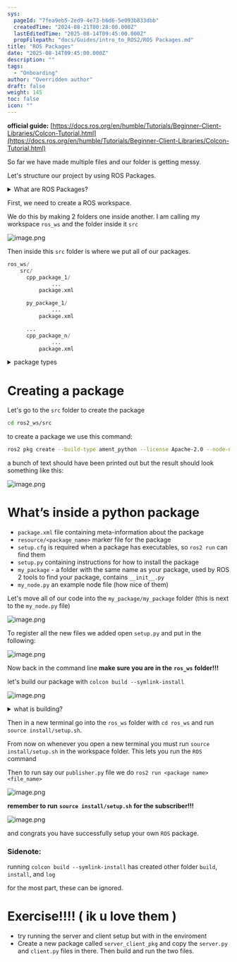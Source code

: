 ```yaml
---
sys:
  pageId: "7fea9eb5-2ed9-4e73-b6d6-5e093b833dbb"
  createdTime: "2024-08-21T00:28:00.000Z"
  lastEditedTime: "2025-08-14T09:45:00.000Z"
  propFilepath: "docs/Guides/intro_to_ROS2/ROS Packages.md"
title: "ROS Packages"
date: "2025-08-14T09:45:00.000Z"
description: ""
tags:
  - "Onboarding"
author: "Overridden author"
draft: false
weight: 145
toc: false
icon: ""
---
```


**official guide:** [https://docs.ros.org/en/humble/Tutorials/Beginner-Client-Libraries/Colcon-Tutorial.html](https://docs.ros.org/en/humble/Tutorials/Beginner-Client-Libraries/Colcon-Tutorial.html)

So far we have made multiple files and our folder is getting messy.

Let's structure our project by using ROS Packages.

<details>
      <summary>What are ROS Packages?</summary>
      ROS Packages are, as the name implies, packages of code that are highly sharable between ROS developers.
  </details>

First, we need to create a ROS workspace.

We do this by making 2 folders one inside another. I am calling my workspace `ros_ws` and the folder inside it `src`

![image.png](https://prod-files-secure.s3.us-west-2.amazonaws.com/d518164a-d88e-44d1-a4ee-3adb3bd8bce0/70706947-fd18-4537-a67b-e12946812d31/image.png?X-Amz-Algorithm=AWS4-HMAC-SHA256&X-Amz-Content-Sha256=UNSIGNED-PAYLOAD&X-Amz-Credential=ASIAZI2LB4664DNIHK3U%2F20250814%2Fus-west-2%2Fs3%2Faws4_request&X-Amz-Date=20250814T181257Z&X-Amz-Expires=3600&X-Amz-Security-Token=IQoJb3JpZ2luX2VjEAIaCXVzLXdlc3QtMiJGMEQCIA8%2B6fCBJj4%2BVHcLy0G8U0QTPXdsWsN52K2AyjLUfLlXAiAPwW35kUQHJsY9apJAybNKLdFE%2FoI4thV3hl3if9wpgSr%2FAwhLEAAaDDYzNzQyMzE4MzgwNSIM0RuMPXdV1PRO1WjMKtwDeHK%2BpJd%2Bzq7JFwe%2Bk5QXXh8iAU36GCTO26J1VjRsSFq4lPgnq8P3UzIjlY6x7UF%2B0y7PXTOXnwNlxYM73cr91rfOwM7uwX0rzDuR7mA843hryUpkJ4DbvzYZjPtqAw9W2a9lsMDgmnlrJqpRCZzk7n5Ro3GrXcc%2FtWrtkO74zb0Qaq56w3Imwf4lM3SoFSIcUHTLi134zzLtKLqXyUrG6uRM8z3GfxQhJL2jW%2F0xQDo%2FsgjSLuOFvRc8lM0GGmy7pZDnGs1bNhyqQLssrPEGkiyT5QnkvpgkWq1xCLzMgasGo7Omu%2BRZYEdvTPTjff5BRZXt8s5X%2BOWHe6m6B6iFwk3wO0TUJdhOjQfMNvtSc1tr87mY6DJCjbC%2FHHaqC%2BhL4Qh%2B%2FaTo9KgCD%2Bn4VaHSbC5ytoqpsII8gYIey%2F83qzZqDAjTFvG8%2FQfOqPc4CAewY2AhmBpJXlgD4Uqg%2F7PDcqMNFfuzvKooHE5pQN4%2FcegYnuaiJUB2W5abcqCfP%2BsCF8P7NHn50rBCHqsxLwpKL4%2BduIsmV7fuXG1u%2FrMigV8Vuv3fNvlj%2FYXXbZuAbjSBTH5eG%2B6BdOfKOlrMa1SpaMF7FYiySQDhPCJt2K3KwqUm6h1n%2FuopVtCjvlMw%2FsH4xAY6pgGTugyVx%2FcRENNYDUADWEsSu%2BRpE%2BXle9OoxDgnexS%2FSvH0%2FmngcAEArfRIxduQCZVr061iUHicCDNInlcgj0%2Bjrf0dmtZiYyKiNNHFYfiu5kyne79vpq8Jfz1Lb7rwETQK%2F62Zhekad1E7UPuKKWlBv5G1donMgePYnQnKJqpxEfKuyDgaci5Us07Pxd7jMebhmDe6wHGSygZGCLe8Kb9xlBqqV2Hd&X-Amz-Signature=937986047ae464598856ebbf52abc69d62888d3927daee18c5a29e5cb539b7a7&X-Amz-SignedHeaders=host&x-amz-checksum-mode=ENABLED&x-id=GetObject)

Then inside this `src` folder is where we put all of our packages.

```python
ros_ws/
    src/
      cpp_package_1/
		      ...
          package.xml

      py_package_1/
		      ...
          package.xml

      ...
      cpp_package_n/
		      ...
          package.xml

```

<details>
      <summary>package types</summary>
      packages can be either `C++` or python.
  </details>

# Creating a package

Let's go to the `src` folder to create the package

```bash
cd ros2_ws/src
```

to create a package we use this command:

```bash
ros2 pkg create --build-type ament_python --license Apache-2.0 --node-name my_node my_package
```

a bunch of text should have been printed out but the result should look something like this:

![image.png](https://prod-files-secure.s3.us-west-2.amazonaws.com/d518164a-d88e-44d1-a4ee-3adb3bd8bce0/e6cf1e3f-8512-4a3e-b131-079f800bf3e8/image.png?X-Amz-Algorithm=AWS4-HMAC-SHA256&X-Amz-Content-Sha256=UNSIGNED-PAYLOAD&X-Amz-Credential=ASIAZI2LB4664DNIHK3U%2F20250814%2Fus-west-2%2Fs3%2Faws4_request&X-Amz-Date=20250814T181257Z&X-Amz-Expires=3600&X-Amz-Security-Token=IQoJb3JpZ2luX2VjEAIaCXVzLXdlc3QtMiJGMEQCIA8%2B6fCBJj4%2BVHcLy0G8U0QTPXdsWsN52K2AyjLUfLlXAiAPwW35kUQHJsY9apJAybNKLdFE%2FoI4thV3hl3if9wpgSr%2FAwhLEAAaDDYzNzQyMzE4MzgwNSIM0RuMPXdV1PRO1WjMKtwDeHK%2BpJd%2Bzq7JFwe%2Bk5QXXh8iAU36GCTO26J1VjRsSFq4lPgnq8P3UzIjlY6x7UF%2B0y7PXTOXnwNlxYM73cr91rfOwM7uwX0rzDuR7mA843hryUpkJ4DbvzYZjPtqAw9W2a9lsMDgmnlrJqpRCZzk7n5Ro3GrXcc%2FtWrtkO74zb0Qaq56w3Imwf4lM3SoFSIcUHTLi134zzLtKLqXyUrG6uRM8z3GfxQhJL2jW%2F0xQDo%2FsgjSLuOFvRc8lM0GGmy7pZDnGs1bNhyqQLssrPEGkiyT5QnkvpgkWq1xCLzMgasGo7Omu%2BRZYEdvTPTjff5BRZXt8s5X%2BOWHe6m6B6iFwk3wO0TUJdhOjQfMNvtSc1tr87mY6DJCjbC%2FHHaqC%2BhL4Qh%2B%2FaTo9KgCD%2Bn4VaHSbC5ytoqpsII8gYIey%2F83qzZqDAjTFvG8%2FQfOqPc4CAewY2AhmBpJXlgD4Uqg%2F7PDcqMNFfuzvKooHE5pQN4%2FcegYnuaiJUB2W5abcqCfP%2BsCF8P7NHn50rBCHqsxLwpKL4%2BduIsmV7fuXG1u%2FrMigV8Vuv3fNvlj%2FYXXbZuAbjSBTH5eG%2B6BdOfKOlrMa1SpaMF7FYiySQDhPCJt2K3KwqUm6h1n%2FuopVtCjvlMw%2FsH4xAY6pgGTugyVx%2FcRENNYDUADWEsSu%2BRpE%2BXle9OoxDgnexS%2FSvH0%2FmngcAEArfRIxduQCZVr061iUHicCDNInlcgj0%2Bjrf0dmtZiYyKiNNHFYfiu5kyne79vpq8Jfz1Lb7rwETQK%2F62Zhekad1E7UPuKKWlBv5G1donMgePYnQnKJqpxEfKuyDgaci5Us07Pxd7jMebhmDe6wHGSygZGCLe8Kb9xlBqqV2Hd&X-Amz-Signature=7e929342e16658ab0a01287280fee54c5c732a25fac6203e7506983b945e9e75&X-Amz-SignedHeaders=host&x-amz-checksum-mode=ENABLED&x-id=GetObject)

# What’s inside a python package

- `package.xml` file containing meta-information about the package
- `resource/<package_name>` marker file for the package
- `setup.cfg` is required when a package has executables, so `ros2 run` can find them
- `setup.py` containing instructions for how to install the package
- `my_package` - a folder with the same name as your package, used by ROS 2 tools to find your package, contains `__init__.py`
- `my_node.py` an example node file (how nice of them)

Let's move all of our code into the `my_package/my_package` folder (this is next to the `my_node.py` file)

![image.png](https://prod-files-secure.s3.us-west-2.amazonaws.com/d518164a-d88e-44d1-a4ee-3adb3bd8bce0/9ce58f11-0da9-4d3e-b86d-506a9685d378/image.png?X-Amz-Algorithm=AWS4-HMAC-SHA256&X-Amz-Content-Sha256=UNSIGNED-PAYLOAD&X-Amz-Credential=ASIAZI2LB4664DNIHK3U%2F20250814%2Fus-west-2%2Fs3%2Faws4_request&X-Amz-Date=20250814T181257Z&X-Amz-Expires=3600&X-Amz-Security-Token=IQoJb3JpZ2luX2VjEAIaCXVzLXdlc3QtMiJGMEQCIA8%2B6fCBJj4%2BVHcLy0G8U0QTPXdsWsN52K2AyjLUfLlXAiAPwW35kUQHJsY9apJAybNKLdFE%2FoI4thV3hl3if9wpgSr%2FAwhLEAAaDDYzNzQyMzE4MzgwNSIM0RuMPXdV1PRO1WjMKtwDeHK%2BpJd%2Bzq7JFwe%2Bk5QXXh8iAU36GCTO26J1VjRsSFq4lPgnq8P3UzIjlY6x7UF%2B0y7PXTOXnwNlxYM73cr91rfOwM7uwX0rzDuR7mA843hryUpkJ4DbvzYZjPtqAw9W2a9lsMDgmnlrJqpRCZzk7n5Ro3GrXcc%2FtWrtkO74zb0Qaq56w3Imwf4lM3SoFSIcUHTLi134zzLtKLqXyUrG6uRM8z3GfxQhJL2jW%2F0xQDo%2FsgjSLuOFvRc8lM0GGmy7pZDnGs1bNhyqQLssrPEGkiyT5QnkvpgkWq1xCLzMgasGo7Omu%2BRZYEdvTPTjff5BRZXt8s5X%2BOWHe6m6B6iFwk3wO0TUJdhOjQfMNvtSc1tr87mY6DJCjbC%2FHHaqC%2BhL4Qh%2B%2FaTo9KgCD%2Bn4VaHSbC5ytoqpsII8gYIey%2F83qzZqDAjTFvG8%2FQfOqPc4CAewY2AhmBpJXlgD4Uqg%2F7PDcqMNFfuzvKooHE5pQN4%2FcegYnuaiJUB2W5abcqCfP%2BsCF8P7NHn50rBCHqsxLwpKL4%2BduIsmV7fuXG1u%2FrMigV8Vuv3fNvlj%2FYXXbZuAbjSBTH5eG%2B6BdOfKOlrMa1SpaMF7FYiySQDhPCJt2K3KwqUm6h1n%2FuopVtCjvlMw%2FsH4xAY6pgGTugyVx%2FcRENNYDUADWEsSu%2BRpE%2BXle9OoxDgnexS%2FSvH0%2FmngcAEArfRIxduQCZVr061iUHicCDNInlcgj0%2Bjrf0dmtZiYyKiNNHFYfiu5kyne79vpq8Jfz1Lb7rwETQK%2F62Zhekad1E7UPuKKWlBv5G1donMgePYnQnKJqpxEfKuyDgaci5Us07Pxd7jMebhmDe6wHGSygZGCLe8Kb9xlBqqV2Hd&X-Amz-Signature=0d3ce8c08b5cfffa23865a0d2dfd121876416d29d6c3fcfb12b2f0026e50e480&X-Amz-SignedHeaders=host&x-amz-checksum-mode=ENABLED&x-id=GetObject)

To register all the new files we added open `setup.py` and put in the following:

![image.png](https://prod-files-secure.s3.us-west-2.amazonaws.com/d518164a-d88e-44d1-a4ee-3adb3bd8bce0/1cd7c262-4cae-4496-9d75-c178537d24a2/image.png?X-Amz-Algorithm=AWS4-HMAC-SHA256&X-Amz-Content-Sha256=UNSIGNED-PAYLOAD&X-Amz-Credential=ASIAZI2LB4664DNIHK3U%2F20250814%2Fus-west-2%2Fs3%2Faws4_request&X-Amz-Date=20250814T181257Z&X-Amz-Expires=3600&X-Amz-Security-Token=IQoJb3JpZ2luX2VjEAIaCXVzLXdlc3QtMiJGMEQCIA8%2B6fCBJj4%2BVHcLy0G8U0QTPXdsWsN52K2AyjLUfLlXAiAPwW35kUQHJsY9apJAybNKLdFE%2FoI4thV3hl3if9wpgSr%2FAwhLEAAaDDYzNzQyMzE4MzgwNSIM0RuMPXdV1PRO1WjMKtwDeHK%2BpJd%2Bzq7JFwe%2Bk5QXXh8iAU36GCTO26J1VjRsSFq4lPgnq8P3UzIjlY6x7UF%2B0y7PXTOXnwNlxYM73cr91rfOwM7uwX0rzDuR7mA843hryUpkJ4DbvzYZjPtqAw9W2a9lsMDgmnlrJqpRCZzk7n5Ro3GrXcc%2FtWrtkO74zb0Qaq56w3Imwf4lM3SoFSIcUHTLi134zzLtKLqXyUrG6uRM8z3GfxQhJL2jW%2F0xQDo%2FsgjSLuOFvRc8lM0GGmy7pZDnGs1bNhyqQLssrPEGkiyT5QnkvpgkWq1xCLzMgasGo7Omu%2BRZYEdvTPTjff5BRZXt8s5X%2BOWHe6m6B6iFwk3wO0TUJdhOjQfMNvtSc1tr87mY6DJCjbC%2FHHaqC%2BhL4Qh%2B%2FaTo9KgCD%2Bn4VaHSbC5ytoqpsII8gYIey%2F83qzZqDAjTFvG8%2FQfOqPc4CAewY2AhmBpJXlgD4Uqg%2F7PDcqMNFfuzvKooHE5pQN4%2FcegYnuaiJUB2W5abcqCfP%2BsCF8P7NHn50rBCHqsxLwpKL4%2BduIsmV7fuXG1u%2FrMigV8Vuv3fNvlj%2FYXXbZuAbjSBTH5eG%2B6BdOfKOlrMa1SpaMF7FYiySQDhPCJt2K3KwqUm6h1n%2FuopVtCjvlMw%2FsH4xAY6pgGTugyVx%2FcRENNYDUADWEsSu%2BRpE%2BXle9OoxDgnexS%2FSvH0%2FmngcAEArfRIxduQCZVr061iUHicCDNInlcgj0%2Bjrf0dmtZiYyKiNNHFYfiu5kyne79vpq8Jfz1Lb7rwETQK%2F62Zhekad1E7UPuKKWlBv5G1donMgePYnQnKJqpxEfKuyDgaci5Us07Pxd7jMebhmDe6wHGSygZGCLe8Kb9xlBqqV2Hd&X-Amz-Signature=347f4898db63140269ffc58c694045a4c3f9afd9f5064e039c0585d22c5eed02&X-Amz-SignedHeaders=host&x-amz-checksum-mode=ENABLED&x-id=GetObject)

Now back in the command line **make sure you are in the** **`ros_ws`** **folder!!!**

let's build our package with `colcon build --symlink-install`

![image.png](https://prod-files-secure.s3.us-west-2.amazonaws.com/d518164a-d88e-44d1-a4ee-3adb3bd8bce0/2f2a0d27-b173-48fd-b189-5f5c0ce65619/image.png?X-Amz-Algorithm=AWS4-HMAC-SHA256&X-Amz-Content-Sha256=UNSIGNED-PAYLOAD&X-Amz-Credential=ASIAZI2LB4664DNIHK3U%2F20250814%2Fus-west-2%2Fs3%2Faws4_request&X-Amz-Date=20250814T181257Z&X-Amz-Expires=3600&X-Amz-Security-Token=IQoJb3JpZ2luX2VjEAIaCXVzLXdlc3QtMiJGMEQCIA8%2B6fCBJj4%2BVHcLy0G8U0QTPXdsWsN52K2AyjLUfLlXAiAPwW35kUQHJsY9apJAybNKLdFE%2FoI4thV3hl3if9wpgSr%2FAwhLEAAaDDYzNzQyMzE4MzgwNSIM0RuMPXdV1PRO1WjMKtwDeHK%2BpJd%2Bzq7JFwe%2Bk5QXXh8iAU36GCTO26J1VjRsSFq4lPgnq8P3UzIjlY6x7UF%2B0y7PXTOXnwNlxYM73cr91rfOwM7uwX0rzDuR7mA843hryUpkJ4DbvzYZjPtqAw9W2a9lsMDgmnlrJqpRCZzk7n5Ro3GrXcc%2FtWrtkO74zb0Qaq56w3Imwf4lM3SoFSIcUHTLi134zzLtKLqXyUrG6uRM8z3GfxQhJL2jW%2F0xQDo%2FsgjSLuOFvRc8lM0GGmy7pZDnGs1bNhyqQLssrPEGkiyT5QnkvpgkWq1xCLzMgasGo7Omu%2BRZYEdvTPTjff5BRZXt8s5X%2BOWHe6m6B6iFwk3wO0TUJdhOjQfMNvtSc1tr87mY6DJCjbC%2FHHaqC%2BhL4Qh%2B%2FaTo9KgCD%2Bn4VaHSbC5ytoqpsII8gYIey%2F83qzZqDAjTFvG8%2FQfOqPc4CAewY2AhmBpJXlgD4Uqg%2F7PDcqMNFfuzvKooHE5pQN4%2FcegYnuaiJUB2W5abcqCfP%2BsCF8P7NHn50rBCHqsxLwpKL4%2BduIsmV7fuXG1u%2FrMigV8Vuv3fNvlj%2FYXXbZuAbjSBTH5eG%2B6BdOfKOlrMa1SpaMF7FYiySQDhPCJt2K3KwqUm6h1n%2FuopVtCjvlMw%2FsH4xAY6pgGTugyVx%2FcRENNYDUADWEsSu%2BRpE%2BXle9OoxDgnexS%2FSvH0%2FmngcAEArfRIxduQCZVr061iUHicCDNInlcgj0%2Bjrf0dmtZiYyKiNNHFYfiu5kyne79vpq8Jfz1Lb7rwETQK%2F62Zhekad1E7UPuKKWlBv5G1donMgePYnQnKJqpxEfKuyDgaci5Us07Pxd7jMebhmDe6wHGSygZGCLe8Kb9xlBqqV2Hd&X-Amz-Signature=f3c7a36e921b24f25fe9889a8ff891977122acb474fd199006eb8eafb0d0cf81&X-Amz-SignedHeaders=host&x-amz-checksum-mode=ENABLED&x-id=GetObject)

<details>

<summary>what is building?</summary>

if you are a CS major at Rose-Hulman you will learn the answer to this in CSSE132

but TLDR; is it combines all the code files into one program that can be run easily 

</details>

Then in a new terminal go into the `ros_ws` folder with `cd ros_ws` and run `source install/setup.sh`. 

From now on whenever you open a new terminal you must run `source install/setup.sh` in the workspace folder. This lets you run the `ROS` command

Then to run say our `publisher.py` file we do `ros2 run <package name> <file_name>`

![image.png](https://prod-files-secure.s3.us-west-2.amazonaws.com/d518164a-d88e-44d1-a4ee-3adb3bd8bce0/4f4b1219-3a44-4632-aa0a-ce3471699f59/image.png?X-Amz-Algorithm=AWS4-HMAC-SHA256&X-Amz-Content-Sha256=UNSIGNED-PAYLOAD&X-Amz-Credential=ASIAZI2LB4664DNIHK3U%2F20250814%2Fus-west-2%2Fs3%2Faws4_request&X-Amz-Date=20250814T181257Z&X-Amz-Expires=3600&X-Amz-Security-Token=IQoJb3JpZ2luX2VjEAIaCXVzLXdlc3QtMiJGMEQCIA8%2B6fCBJj4%2BVHcLy0G8U0QTPXdsWsN52K2AyjLUfLlXAiAPwW35kUQHJsY9apJAybNKLdFE%2FoI4thV3hl3if9wpgSr%2FAwhLEAAaDDYzNzQyMzE4MzgwNSIM0RuMPXdV1PRO1WjMKtwDeHK%2BpJd%2Bzq7JFwe%2Bk5QXXh8iAU36GCTO26J1VjRsSFq4lPgnq8P3UzIjlY6x7UF%2B0y7PXTOXnwNlxYM73cr91rfOwM7uwX0rzDuR7mA843hryUpkJ4DbvzYZjPtqAw9W2a9lsMDgmnlrJqpRCZzk7n5Ro3GrXcc%2FtWrtkO74zb0Qaq56w3Imwf4lM3SoFSIcUHTLi134zzLtKLqXyUrG6uRM8z3GfxQhJL2jW%2F0xQDo%2FsgjSLuOFvRc8lM0GGmy7pZDnGs1bNhyqQLssrPEGkiyT5QnkvpgkWq1xCLzMgasGo7Omu%2BRZYEdvTPTjff5BRZXt8s5X%2BOWHe6m6B6iFwk3wO0TUJdhOjQfMNvtSc1tr87mY6DJCjbC%2FHHaqC%2BhL4Qh%2B%2FaTo9KgCD%2Bn4VaHSbC5ytoqpsII8gYIey%2F83qzZqDAjTFvG8%2FQfOqPc4CAewY2AhmBpJXlgD4Uqg%2F7PDcqMNFfuzvKooHE5pQN4%2FcegYnuaiJUB2W5abcqCfP%2BsCF8P7NHn50rBCHqsxLwpKL4%2BduIsmV7fuXG1u%2FrMigV8Vuv3fNvlj%2FYXXbZuAbjSBTH5eG%2B6BdOfKOlrMa1SpaMF7FYiySQDhPCJt2K3KwqUm6h1n%2FuopVtCjvlMw%2FsH4xAY6pgGTugyVx%2FcRENNYDUADWEsSu%2BRpE%2BXle9OoxDgnexS%2FSvH0%2FmngcAEArfRIxduQCZVr061iUHicCDNInlcgj0%2Bjrf0dmtZiYyKiNNHFYfiu5kyne79vpq8Jfz1Lb7rwETQK%2F62Zhekad1E7UPuKKWlBv5G1donMgePYnQnKJqpxEfKuyDgaci5Us07Pxd7jMebhmDe6wHGSygZGCLe8Kb9xlBqqV2Hd&X-Amz-Signature=2cfa061a729817bbd495e7c9fb5f0d86887227f7c1283c0266291a98f0184616&X-Amz-SignedHeaders=host&x-amz-checksum-mode=ENABLED&x-id=GetObject)

**remember to run** **`source install/setup.sh`** **for the subscriber!!!**

![image.png](https://prod-files-secure.s3.us-west-2.amazonaws.com/d518164a-d88e-44d1-a4ee-3adb3bd8bce0/02121119-dad4-49ec-8356-c956108b4243/image.png?X-Amz-Algorithm=AWS4-HMAC-SHA256&X-Amz-Content-Sha256=UNSIGNED-PAYLOAD&X-Amz-Credential=ASIAZI2LB4664DNIHK3U%2F20250814%2Fus-west-2%2Fs3%2Faws4_request&X-Amz-Date=20250814T181257Z&X-Amz-Expires=3600&X-Amz-Security-Token=IQoJb3JpZ2luX2VjEAIaCXVzLXdlc3QtMiJGMEQCIA8%2B6fCBJj4%2BVHcLy0G8U0QTPXdsWsN52K2AyjLUfLlXAiAPwW35kUQHJsY9apJAybNKLdFE%2FoI4thV3hl3if9wpgSr%2FAwhLEAAaDDYzNzQyMzE4MzgwNSIM0RuMPXdV1PRO1WjMKtwDeHK%2BpJd%2Bzq7JFwe%2Bk5QXXh8iAU36GCTO26J1VjRsSFq4lPgnq8P3UzIjlY6x7UF%2B0y7PXTOXnwNlxYM73cr91rfOwM7uwX0rzDuR7mA843hryUpkJ4DbvzYZjPtqAw9W2a9lsMDgmnlrJqpRCZzk7n5Ro3GrXcc%2FtWrtkO74zb0Qaq56w3Imwf4lM3SoFSIcUHTLi134zzLtKLqXyUrG6uRM8z3GfxQhJL2jW%2F0xQDo%2FsgjSLuOFvRc8lM0GGmy7pZDnGs1bNhyqQLssrPEGkiyT5QnkvpgkWq1xCLzMgasGo7Omu%2BRZYEdvTPTjff5BRZXt8s5X%2BOWHe6m6B6iFwk3wO0TUJdhOjQfMNvtSc1tr87mY6DJCjbC%2FHHaqC%2BhL4Qh%2B%2FaTo9KgCD%2Bn4VaHSbC5ytoqpsII8gYIey%2F83qzZqDAjTFvG8%2FQfOqPc4CAewY2AhmBpJXlgD4Uqg%2F7PDcqMNFfuzvKooHE5pQN4%2FcegYnuaiJUB2W5abcqCfP%2BsCF8P7NHn50rBCHqsxLwpKL4%2BduIsmV7fuXG1u%2FrMigV8Vuv3fNvlj%2FYXXbZuAbjSBTH5eG%2B6BdOfKOlrMa1SpaMF7FYiySQDhPCJt2K3KwqUm6h1n%2FuopVtCjvlMw%2FsH4xAY6pgGTugyVx%2FcRENNYDUADWEsSu%2BRpE%2BXle9OoxDgnexS%2FSvH0%2FmngcAEArfRIxduQCZVr061iUHicCDNInlcgj0%2Bjrf0dmtZiYyKiNNHFYfiu5kyne79vpq8Jfz1Lb7rwETQK%2F62Zhekad1E7UPuKKWlBv5G1donMgePYnQnKJqpxEfKuyDgaci5Us07Pxd7jMebhmDe6wHGSygZGCLe8Kb9xlBqqV2Hd&X-Amz-Signature=2f3af2680a11577ec41802ce4df17f12db63f3401eef9703800a9dce9bfa114e&X-Amz-SignedHeaders=host&x-amz-checksum-mode=ENABLED&x-id=GetObject)

and congrats you have successfully setup your own `ROS` package.

### Sidenote:

running `colcon build --symlink-install` has created other folder `build`, `install`, and `log`

for the most part, these can be ignored.

# Exercise!!!! ( ik u love them )

- try running the server and client setup but with in the enviroment
- Create a new package called `server_client_pkg` and copy the `server.py` and `client.py` files in there. Then build and run the two files.
